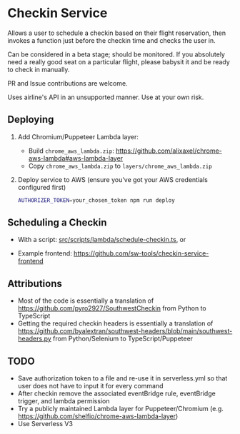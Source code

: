 # Checkin Service

Allows a user to schedule a checkin based on their flight reservation, then invokes a function just before the checkin time and checks the user in.

Can be considered in a beta stage; should be monitored. If you absolutely need a really good seat on a particular flight, please babysit it and be ready to check in manually.

PR and Issue contributions are welcome.

Uses airline's API in an unsupported manner. Use at your own risk.

## Deploying

1. Add Chromium/Puppeteer Lambda layer:

   - Build `chrome_aws_lambda.zip`: https://github.com/alixaxel/chrome-aws-lambda#aws-lambda-layer
   - Copy `chrome_aws_lambda.zip` to `layers/chrome_aws_lambda.zip`

1. Deploy service to AWS (ensure you've got your AWS credentials configured first)

   ```sh
   AUTHORIZER_TOKEN=your_chosen_token npm run deploy
   ```

## Scheduling a Checkin

- With a script: [src/scripts/lambda/schedule-checkin.ts](src/scripts/lambda/schedule-checkin.ts), or

- Example frontend: https://github.com/sw-tools/checkin-service-frontend

## Attributions

- Most of the code is essentially a translation of https://github.com/pyro2927/SouthwestCheckin from Python to TypeScript
- Getting the required checkin headers is essentially a translation of https://github.com/byalextran/southwest-headers/blob/main/southwest-headers.py from Python/Selenium to TypeScript/Puppeteer

## TODO

- Save authorization token to a file and re-use it in serverless.yml so that user does not have to input it for every command
- After checkin remove the associated eventBridge rule, eventBridge trigger, and lambda permission
- Try a publicly maintained Lambda layer for Puppeteer/Chromium (e.g. https://github.com/shelfio/chrome-aws-lambda-layer)
- Use Serverless V3
